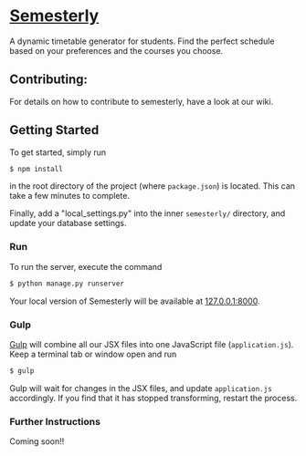 # [Semesterly](http://semester.ly)
A dynamic timetable generator for students.
Find the perfect schedule based on your preferences and
the courses you choose.

## Contributing:
For details on how to contribute to semesterly, have a look at our wiki.

## Getting Started

To get started, simply run
```sh
$ npm install 
```
in the root directory of the project (where `package.json`) is located. This can take a few minutes to complete.

Finally, add a "local_settings.py" into the inner `semesterly/` directory, and update your database settings.

### Run
To run the server, execute the command
```sh
$ python manage.py runserver 
```
Your local version of Semesterly will be available at [127.0.0.1:8000](http://127.0.0.1:8000/).

### Gulp
[Gulp](http://gulpjs.com/) will combine all our JSX files into one JavaScript file (`application.js`). Keep a terminal
tab or window open and run 
```sh
$ gulp
```
Gulp will wait for changes in the JSX files, and update `application.js` accordingly. If you find that
it has stopped transforming, restart the process.

### Further Instructions
Coming soon!!
